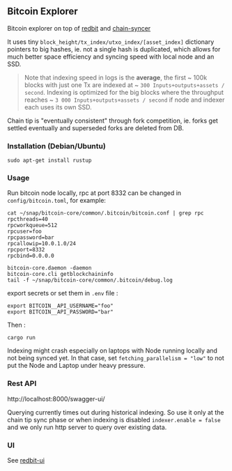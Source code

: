 ## Bitcoin Explorer

Bitcoin explorer on top of [redbit](https://github.com/pragmaxim-com/redbit) and [chain-syncer](https://github.com/pragmaxim-com/chain-syncer)

It uses tiny `block_height/tx_index/utxo_index/[asset_index]` dictionary pointers to big hashes, ie. not a single hash is duplicated,
which allows for much better space efficiency and syncing speed with local node and an SSD.

> Note that indexing speed in logs is the **average**, the first ~ 100k blocks with just one Tx are indexed at ~ `300 Inputs+outputs+assets / second`.
> Indexing is optimized for the big blocks where the throughput reaches ~ `3 000 Inputs+outputs+assets / second` if node and indexer each uses its own SSD.

Chain tip is "eventually consistent" through fork competition, ie. forks get settled eventually and superseded forks are deleted from DB.

### Installation (Debian/Ubuntu)

```
sudo apt-get install rustup
```

### Usage

Run bitcoin node locally, rpc at port 8332 can be changed in `config/bitcoin.toml`, for example:
```
cat ~/snap/bitcoin-core/common/.bitcoin/bitcoin.conf | grep rpc
rpcthreads=40
rpcworkqueue=512
rpcuser=foo
rpcpassword=bar
rpcallowip=10.0.1.0/24
rpcport=8332
rpcbind=0.0.0.0

bitcoin-core.daemon -daemon
bitcoin-core.cli getblockchaininfo
tail -f ~/snap/bitcoin-core/common/.bitcoin/debug.log
```
export secrets or set them in `.env` file :
```
export BITCOIN__API_USERNAME="foo"
export BITCOIN__API_PASSWORD="bar"
```
Then : 
```
cargo run
```

Indexing might crash especially on laptops with Node running locally and not being synced yet.
In that case, set `fetching_parallelism = "low"` to not put the Node and Laptop under heavy pressure.

### Rest API

http://localhost:8000/swagger-ui/

Querying currently times out during historical indexing. So use it only at the chain tip sync phase
or when indexing is disabled `indexer.enable = false` and we only run http server to query over existing data.

### UI 

See [redbit-ui](https://github.com/pragmaxim-com/redbit-ui) 